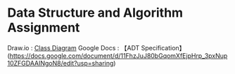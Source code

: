 # Data Structure and Algorithm Assignment

Draw.io : [Class Diagram](https://drive.google.com/file/d/1FVRCWOjlSDaAMUcRRjPHeiPaUzt5vi2c/view?usp=sharing)
Google Docs : 【ADT Specification】(https://docs.google.com/document/d/11FhzJuJ80bGqomXfEjpHrp_3pxNup10ZFGDAAINgoN8/edit?usp=sharing)
